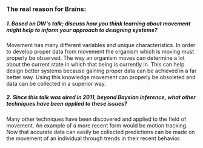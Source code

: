 <h3>The real reason for Brains:</h3>
<h5>1.	Based on DW's talk; discuss how you think learning about movement might help to inform your approach to designing systems?</h5>
	<p>Movement has many different variables and unique characteristics. In order to develop proper data from movement the organism which is moving must properly be observed. The way an organism moves can determine a lot about the current state in which that being is currently in. This can help design better systems because gaining proper data can be achieved in a far better way. Using this knowledge movement can properly be obsoleted and data can be collected in a superior way.</p>
<h5>2.	Since this talk was aired in 2011, beyond Baysian inference, what other techniques have been applied to these issues?</h5>
	<p>Many other techniques have been discovered and applied to the field of movement. An example of a more recent form would be motion tracking. Now that accurate data can easily be collected predictions can be made on the movement of an individual through trends in their recent behavior.</p>
